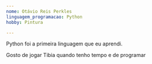 ```yaml
---
nome: Otávio Reis Perkles
linguagem_programacao: Python
hobby: Pintura

---
```


Python foi a primeira linguagem que eu aprendi.

Gosto de jogar Tibia quando tenho tempo e de programar
